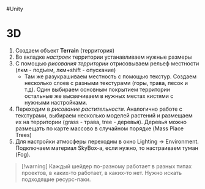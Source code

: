 #Unity

# 3D 
1. Создаем объект **Terrain** (территория)
2. Во вкладке *настроек* территории устанавливаем нужные размеры
3. С помощью *рисования территории*  отрисовываем рельеф местности (лкм - подъем, лкм+shift - опускание)
	- Там же разукрашиваем местность с помощью текстур. Создаем несколько слоев с разными текстурами (горы, трава, песок и т.д). Один выбираем основным покрытием территории остальные же высвечиваем в нужных местах кистями с нужными настройками.
4. Переходим в *рисование растительности*. Аналогично работе с текстурами, выбираем несколько моделей растений и размещаем их на территории (grass - трава, tree - деревья). Деревья можно размещать по карте массово в случайном порядке (Mass Place Trees)
5. Для настройки атмосферы переходим в окно Lighting -> Environment. Подключаем материал SkyBox-а, если нужно, то настраиваем туман (Fog).

> [!warning] Каждый шейдер по-разному работает в разных типах проектов, в каких-то работает, в каких-то нет. Нужно искать подходящие ресурс-паки.

